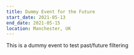 ```yaml
---
title: Dummy Event for the Future
start_date: 2021-05-13
end_date: 2021-05-15
location: Manchester, UK
---
```


This is a dummy event to test past/future filtering